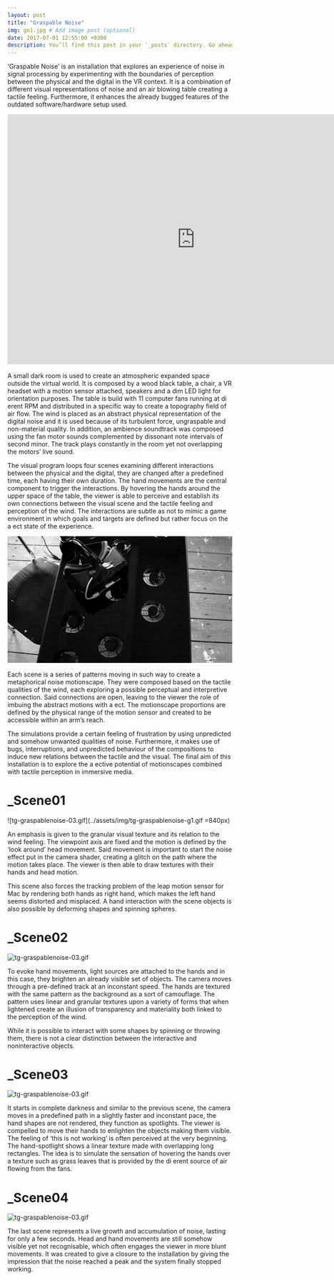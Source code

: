 ```yaml
---
layout: post
title: "Graspable Noise"
img: gn1.jpg # Add image post (optional)
date: 2017-07-01 12:55:00 +0300
description: You’ll find this post in your `_posts` directory. Go ahead and edit it and re-build the site to see your changes. # Add post description (optional)
---
```


‘Graspable Noise’ is an installation that explores an experience of noise in signal processing by experimenting with the boundaries of perception between the physical and the digital in the VR context. It is a combination of different visual representations of noise and an air blowing table creating a tactile feeling. Furthermore, it enhances the already bugged features of the outdated software/hardware setup used. 

<iframe src="https://player.vimeo.com/video/216311116" width="840" height="560" frameborder="0" webkitallowfullscreen mozallowfullscreen allowfullscreen></iframe> 

A small dark room is used to create an atmospheric expanded space outside the virtual world. It is composed by a wood black table, a chair, a VR headset with a motion sensor attached, speakers and a dim LED light for orientation purposes. The table is build with 11 computer fans running at di erent RPM and distributed in a specific way to create a topography field of air flow. The wind is placed as an abstract physical representation of the digital noise and it is used because of its turbulent force, ungraspable and non-material quality. In addition, an ambience soundtrack was composed using the fan motor sounds complemented by dissonant note intervals of second minor. The track plays constantly in the room yet not overlapping the motors’ live sound.

The visual program loops four scenes examining different interactions between the physical and the digital, they are changed after a predefined time, each having their own duration. The hand movements are the central component to trigger the interactions. By hovering the hands around the upper space of the table, the viewer is able to perceive and establish its own connections between the visual scene and the tactile feeling and perception of the wind. The interactions are subtle as not to mimic a game environment in which goals and targets are defined but rather focus on the a ect state of the experience.

![tg-graspablenoise-02.jpg](../assets/img/tg-graspablenoise-02.jpg)       

Each scene is a series of patterns moving in such way to create a metaphorical noise motionscape. They were composed based on the tactile qualities of the wind, each exploring a possible perceptual and interpretive connection. Said connections are open, leaving to the viewer the role of imbuing the abstract motions with a ect. The motionscape proportions are defined by the physical range of the motion sensor and created to be accessible within an arm’s reach.

The simulations provide a certain feeling of frustration by using unpredicted and somehow unwanted qualities of noise. Furthermore, it makes use of bugs, interruptions, and unpredicted behaviour of the compositions to induce new relations between the tactile and the visual. The final aim of this installation is to explore the a ective potential of motionscapes combined with tactile perception in immersive media. 

# _Scene01

![tg-graspablenoise-03.gif](../assets/img/tg-graspablenoise-g1.gif =840px)  

An emphasis is given to the granular visual texture and its relation to the wind feeling. The viewpoint axis are fixed and the motion is defined by the ‘look around’ head movement. Said movement is important to start the noise effect put in the camera shader, creating a glitch on the path where the motion takes place. The viewer is then able to draw textures with their hands and head motion.

This scene also forces the tracking problem of the leap motion sensor for Mac by rendering both hands as right hand, which makes the left hand seems distorted and misplaced. A hand interaction with the scene objects is also possible by deforming shapes and spinning spheres. 

# _Scene02

![tg-graspablenoise-03.gif](../assets/img/tg-graspablenoise-g2.gif)   

To evoke hand movements, light sources are attached to the hands and in this case, they brighten an already visible set of objects. The camera moves through a pre-defined track at an inconstant speed. The hands are textured with the same pattern as the background as a sort of camouflage. The pattern uses linear and granular textures upon a variety of forms that when lightened create an illusion of transparency and materiality both linked to the perception of the wind.

While it is possible to interact with some shapes by spinning or throwing them, there is not a clear distinction between the interactive and noninteractive objects. 

# _Scene03

![tg-graspablenoise-03.gif](../assets/img/tg-graspablenoise-g3.gif)   

It starts in complete darkness and similar to the previous scene, the camera moves in a predefined path in a slightly faster and inconstant pace, the hand shapes are not rendered, they function as spotlights. The viewer is compelled to move their hands to enlighten the objects making them visible. The feeling of ‘this is not working’ is often perceived at the very beginning. The hand-spotlight shows a linear texture made with overlapping long rectangles. The idea is to simulate the sensation of hovering the hands over a texture such as grass leaves that is provided by the di erent source of air flowing from the fans. 

# _Scene04

![tg-graspablenoise-03.gif](../assets/img/tg-graspablenoise-g4.gif)  

The last scene represents a live growth and accumulation of noise, lasting for only a few seconds. Head and hand movements are still somehow visible yet not recognisable, which often engages the viewer in more blunt movements. It was created to give a closure to the installation by giving the impression that the noise reached a peak and the system finally stopped working.
